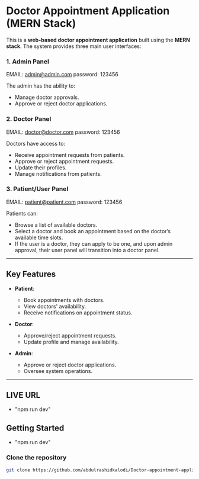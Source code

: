 # Doctor Appointment Application (MERN Stack)

This is a **web-based doctor appointment application** built using the **MERN stack**. The system provides three main user interfaces:

### 1. **Admin Panel** 

EMAIL: admin@admin.com
password: 123456 

The admin has the ability to:
- Manage doctor approvals.
- Approve or reject doctor applications.

### 2. **Doctor Panel**  

EMAIL: doctor@doctor.com
password: 123456

Doctors have access to:
- Receive appointment requests from patients.
- Approve or reject appointment requests.
- Update their profiles.
- Manage notifications from patients.

### 3. **Patient/User Panel**  

EMAIL: patient@patient.com
password: 123456

Patients can:
- Browse a list of available doctors.
- Select a doctor and book an appointment based on the doctor’s available time slots.
- If the user is a doctor, they can apply to be one, and upon admin approval, their user panel will transition into a doctor panel.

---

## Key Features

- **Patient**:  
  - Book appointments with doctors.
  - View doctors' availability.
  - Receive notifications on appointment status.
  
- **Doctor**:  
  - Approve/reject appointment requests.
  - Update profile and manage availability.
  
- **Admin**:  
  - Approve or reject doctor applications.
  - Oversee system operations.

---

## LIVE URL
- "npm run dev"

## Getting Started
- "npm run dev"
### Clone the repository

```bash
git clone https://github.com/abdulrashidkalodi/Doctor-appointment-application.git
